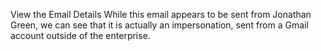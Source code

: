 View the Email Details
While this email appears to be sent from Jonathan Green, we can see that it is actually an impersonation, sent from a Gmail account outside of the enterprise.